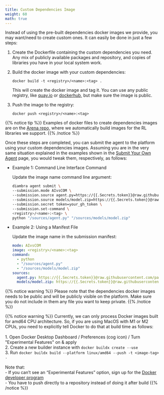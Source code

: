 ```yaml
---
title: Custom Dependencies Image
weight: 60
math: true
---
```


Instead of using the pre-built dependencies docker images we provide, you may want/need to create custom ones. It can easily be done in just a few steps:

1. Create the Dockerfile containing the custom dependencies you need. Any mix of publicly available packages and repository, and copies of libraries you have in your local system work.

2. Build the docker image with your custom dependencies:

   ```shell
   docker build -t <registry>/<name>:<tag> .
   ```

   This will create the docker image and tag it. You can use any public registry, like <a href="https://quay.io" target="_blank">quay.io</a> or <a href="https://dockerhub.com" target="_blank">dockerhub,</a> but make sure the image is public.

3. Push the image to the registry:

    ```shell
    docker push <registry>/<name>:<tag>
    ```


{{% notice tip %}}
Examples of docker files to create dependencies images are on the <a href="https://github.com/diambra/arena/tree/release-2.1/images" target='_blank'>Arena repo,</a> where we automatically build images for the RL libraries we support.
{{% /notice %}}



Once these steps are completed, you can submit the agent to the platform using your custom dependencies images. Assuming you are in the very same situation explained in the examples shown in the <a href="../submityourownagent/#example-1-command-line-interface-command">Submit Your Own Agent</a> page, you would tweak them, respectively, as follows:

- Example 1: Command Line Interface Command

  Update the image name command line argument:
  ```sh
  diambra agent submit \
  --submission.mode AIvsCOM \
  --submission.source agent.py=https://{{.Secrets.token}}@raw.githubusercontent.com/path/to/trained-agent/your_agent.py \
  --submission.source models/model.zip=https://{{.Secrets.token}}@raw.githubusercontent.com/path/to/nn-weights/your_model.zip \
  --submission.secret token=your_gh_token \
  --submission.set-command \
  <registry>/<name>:<tag> \
  python "/sources/agent.py" "/sources/models/model.zip"
  ```

- Example 2: Using a Manifest File

  Update the image name in the submission manifest:
  ```yaml
  mode: AIvsCOM
  image: <registry>/<name>:<tag>
  command:
    - python
    - "/sources/agent.py"
    - "/sources/models/model.zip"
  sources:
    agent.py: https://{{.Secrets.token}}@raw.githubusercontent.com/path/to/trained-agent/your_agent.py
    models/model.zip: https://{{.Secrets.token}}@raw.githubusercontent.com/path/to/nn-weights/your_model.zip
  ```

{{% notice warning %}}
Please note that the dependencies docker images needs to be public and will be publicly visible on the platform. Make sure you do not include in them any file you want to keep private.
{{% /notice %}}

{{% notice warning %}}
Currently, we can only process Docker images built for amd64 CPU architecture. So, if you are using MacOS with M1 or M2 CPUs, you need to explicitly tell Docker to do that at build time as follows:<br><br>1. Open Docker Desktop Dashboard / Preferences (cog icon) / Turn "Experimental Features" on & apply<br>2. Create a new builder instance with `docker buildx create --use`<br>3. Run `docker buildx build --platform linux/amd64 --push -t <image-tag> .`<br><br>Note that:<br>- If you can’t see an “Experimental Features” option, sign up for the <a href="https://www.docker.com/community/get-involved/developer-preview/" target="_blank">Docker developer program</a><br>- You have to push directly to a repository instead of doing it after build
{{% /notice %}}
